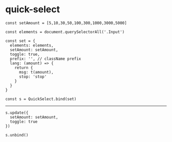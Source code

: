# quick-select
    const setAmount = [5,10,30,50,100,300,1000,3000,5000]

    const elements = document.querySelectorAll('.Input')

    const set = {
      elements: elements,
      setAmount: setAmount,
      toggle: true,
      prefix: '', // className prefix
      lang: (amount) => {
        return {
          msg: t(amount),
          stop: 'stop'
        }
      }
    }

    const s = QuickSelect.bind(set)
---
    s.update({
      setAmount: setAmount,
      toggle: true
    })

    s.unbind()
